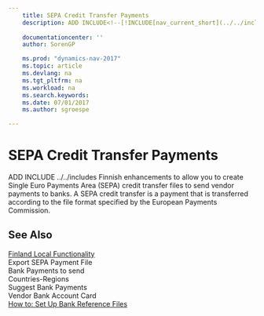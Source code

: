 ```yaml
---
    title: SEPA Credit Transfer Payments 
    description: ADD INCLUDE<!--[!INCLUDE[nav_current_short](../../includes/nav_current_short_md.md)]--> ../../includes Finnish enhancements to allow you to create Single Euro Payments Area (SEPA) credit transfer files to send vendor payments to banks. A SEPA credit transfer is a payment that is transferred according to the file format specified by the European Payments Commission.
    
    documentationcenter: ''
    author: SorenGP

    ms.prod: "dynamics-nav-2017"
    ms.topic: article
    ms.devlang: na
    ms.tgt_pltfrm: na
    ms.workload: na
    ms.search.keywords:
    ms.date: 07/01/2017
    ms.author: sgroespe

---
```

# SEPA Credit Transfer Payments
ADD INCLUDE<!--[!INCLUDE[nav_current_short](../../includes/nav_current_short_md.md)]--> ../../includes Finnish enhancements to allow you to create Single Euro Payments Area (SEPA) credit transfer files to send vendor payments to banks. A SEPA credit transfer is a payment that is transferred according to the file format specified by the European Payments Commission.  
  
## See Also  
 [Finland Local Functionality](finland-local-functionality.md)   
 Export SEPA Payment File   
 Bank Payments to send   
 Countries-Regions   
 Suggest Bank Payments   
 Vendor Bank Account Card   
 [How to: Set Up Bank Reference Files](how-to-set-up-bank-reference-files.md)